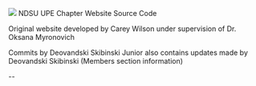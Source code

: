 ![](/UPENDSULogo.png)
NDSU UPE Chapter Website Source Code

Original website developed by Carey Wilson under supervision of Dr. Oksana Myronovich

Commits by Deovandski Skibinski Junior also contains updates made by Deovandski Skibinski (Members section information)

--